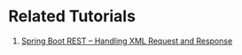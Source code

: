 # Related Tutorials

1. [Spring Boot REST – Handling XML Request and Response](https://howtodoinjava.com/spring-boot/xml-request-response-body/)